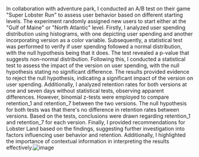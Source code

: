 In collaboration with adventure park, I conducted an A/B test on their game "Super Lobster Run" to assess user behavior based on different starting levels. The experiment randomly assigned new users to start either at the "Gulf of Maine" or "North Atlantic" level. Firstly, I analyzed user spending distribution using histograms, with one depicting user spending and another incorporating version as a color variable. Subsequently, a statistical test was performed to verify if user spending followed a normal distribution, with the null hypothesis being that it does. The test revealed a p-value that suggests non-normal distribution. Following this, I conducted a statistical test to assess the impact of the version on user spending, with the null hypothesis stating no significant difference. The results provided evidence to reject the null hypothesis, indicating a significant impact of the version on user spending. Additionally, I analyzed retention rates for both versions at one and seven days without statistical tests, observing apparent differences. However, binomial z-tests were employed to compare retention_1 and retention_7 between the two versions. The null hypothesis for both tests was that there's no difference in retention rates between versions. Based on the tests, conclusions were drawn regarding retention_1 and retention_7 for each version. Finally, I provided recommendations for Lobster Land based on the findings, suggesting further investigation into factors influencing user behavior and retention. Additionally, I highlighted the importance of contextual information in interpreting the results effectively.![image](https://github.com/hiteshpahwa/A-B-Testing-Python/assets/163701088/4e8a0d6c-02df-43dd-abe0-d6b32f78427d)
